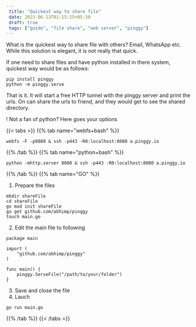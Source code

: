 ```yaml
---
 title: "Quickest way to share file" 
 date: 2023-06-13T01:15:25+05:30 
 draft: true 
 tags: ["guide", "file share", "web server", "pinggy"]
---
```


What is the quickest way to share file with others? Email, WhatsApp etc. While this solution is elegant, it is not really that quick.

If one need to share files and have python installed in there system, quickest way would be as follows:

```
pip install pinggy
python -m pinggy.serve
```

That is it. It will start a free HTTP tunnel with the pinggy server and print the urls.
On can share the urls to friend, and they would get to see the shared directory.

! Not a fan of python? Here goes your options

{{< tabs >}}
{{% tab name="webfs+bash" %}}
```
webfs -F -p8080 & ssh -p443 -R0:localhost:8080 a.pinggy.io
```
{{% /tab %}}
{{% tab name="python+bash" %}}
```
python -mhttp.server 8080 & ssh -p443 -R0:localhost:8080 a.pinggy.io
```
{{% /tab %}}
{{% tab name="GO" %}}
1. Prepare the files
```
mkdir shareFile
cd shareFile
go mod init shareFile
go get github.com/abhimp/pinggy
touch main.go
```
2. Edit the main file to following
```golang
package main

import (
	"github.com/abhimp/pinggy"
)

func main() {
	pinggy.ServeFile("/path/to/your/folder")
}
```

3. Save and close the file
4. Lauch
```
go run main.go
```

{{% /tab %}}
{{< /tabs >}}
